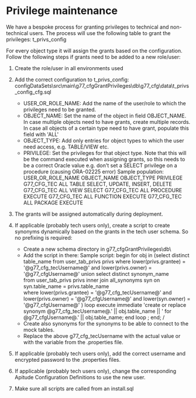 # Privilege maintenance

We have a bespoke process for granting privileges to technical and non-technical users.
The process will use the following table to grant the privileges: t_privs_config

For every object type it will assign the grants based on the configuration.
Follow the following steps if grants need to be added to a new role/user:
1) Create the role/user in all environments used
2) Add the correct configuration to t_privs_config: configDataSets\src\main\g77_cfgGrantPrivileges\db\g77_cfg\data\t_privs_config_cfg.sql
   - USER_OR_ROLE_NAME: Add the name of the user/role to which the privileges need to be granted.
   - OBJECT_NAME: Set the name of the object in field OBJECT_NAME.
     In case multiple objects need to have grants, create multiple records. 
     In case all objects of a certain type need to have grant, populate this field with 'ALL'
   - OBJECT_TYPE: Add only entries for object types to which the user need access, e.g. TABLE/VIEW etc.
   - PRIVILEGE: Set the privileges for that object type.
     Note that this will be the command executed when assigning grants, so this needs to be a correct Oracle value
     e.g. don't set a SELECT privilege on a procedure (causing ORA-02225 error)
	 Sample population:
	 USER_OR_ROLE_NAME	OBJECT_NAME	OBJECT_TYPE	PRIVILEGE
	 G77_CFG_TEC				ALL					TABLE				SELECT, UPDATE, INSERT, DELETE
	 G77_CFG_TEC				ALL					VIEW				SELECT
	 G77_CFG_TEC				ALL					PROCEDURE		EXECUTE
	 G77_CFG_TEC				ALL					FUNCTION		EXECUTE
	 G77_CFG_TEC				ALL					PACKAGE			EXECUTE

3) The grants will be assigned automatically during deployment.
4) If applicable (probably tech users only), create a script to create synonyms dynamically based on the grants
   in the tech user schema. So no prefixing is required:
   - Create a new schema directory in g77_cfgGrantPrivileges\db\ 
   - Add the script in there:
   Sample script:
   begin
     for obj in (select distinct table_name 
                   from user_tab_privs privs
                  where lower(privs.grantee) = '@g77_cfg_tecUsername@'
                  and   lower(privs.owner)   = '@g77_cfgUsername@'
                 union
                 select distinct synonym_name  
                   from user_tab_privs privs inner join all_synonyms syn 
                           on syn.table_name = privs.table_name                         
                  where lower(privs.grantee) = '@g77_cfg_tecUsername@'
                  and   lower(privs.owner)   = '@g77_cfgUsername@'
                  and   lower(syn.owner)     = '@g77_cfgUsername@'
                )
     loop 
       execute immediate 'create or replace synonym @g77_cfg_tecUsername@.' || obj.table_name || '
                           for @g77_cfgUsername@.' || obj.table_name;
     end loop ;
   end;
   / 
   - Create also synonyms for the synonyms to be able to connect to the mock tables.
   - Replace the above g77_cfg_tecUsername with the actual value or with the variable from 
     the .properties file.
5) If applicable (probably tech users only), add the correct username and encrypted password 
   to the .properties files.
6) If applicable (probably tech users only), change the corresponding Apitude Configuration Definitions to use
   the new user.
7) Make sure all scripts are called from an install.sql
